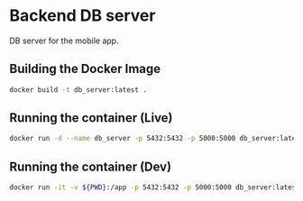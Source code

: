 # Backend DB server

DB server for the mobile app.

## Building the Docker Image

```bash
docker build -t db_server:latest .
```

## Running the container (Live)
```bash
docker run -d --name db_server -p 5432:5432 -p 5000:5000 db_server:latest
```

## Running the container (Dev)
```bash
docker run -it -v ${PWD}:/app -p 5432:5432 -p 5000:5000 db_server:latest bash
```